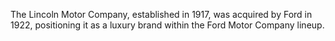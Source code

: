 The Lincoln Motor Company, established in 1917, was acquired by Ford in 1922, positioning it as a luxury brand within the Ford Motor Company lineup.
